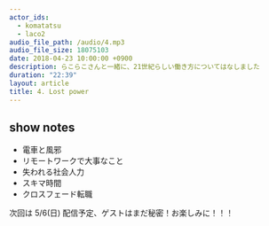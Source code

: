 ```yaml
---
actor_ids:
  - komatatsu
  - laco2
audio_file_path: /audio/4.mp3
audio_file_size: 18075103
date: 2018-04-23 10:00:00 +0900
description: らこらこさんと一緒に、21世紀らしい働き方についてはなしました
duration: "22:39"
layout: article
title: 4. Lost power
---
```


## show notes

- 電車と風邪
- リモートワークで大事なこと
- 失われる社会人力
- スキマ時間
- クロスフェード転職


次回は 5/6(日) 配信予定、ゲストはまだ秘密！お楽しみに！！！
